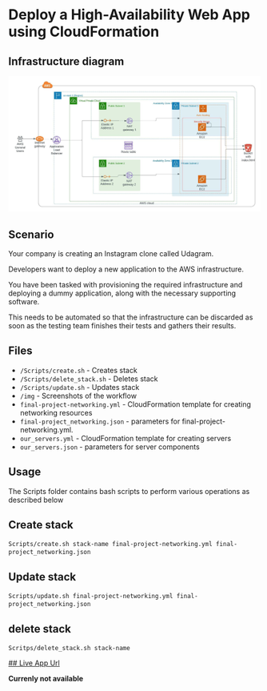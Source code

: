 # Deploy a High-Availability Web App using CloudFormation
  
## Infrastructure diagram

![infrastructure](/img/Erick_Udiagram.jpeg)  

## Scenario  
Your company is creating an Instagram clone called Udagram.

Developers want to deploy a new application to the AWS infrastructure.

You have been tasked with provisioning the required infrastructure and deploying a dummy application, along with the necessary supporting software.

This needs to be automated so that the infrastructure can be discarded as soon as the testing team finishes their tests and gathers their results.  

## Files  

- `/Scripts/create.sh` - Creates stack
- `/Scripts/delete_stack.sh` - Deletes stack
- `/Scripts/update.sh` - Updates stack
- `/img` - Screenshots of the workflow
- `final-project-networking.yml` - CloudFormation template for creating networking resources
- `final-project_networking.json` - parameters for final-project-networking.yml.
- `our_servers.yml` - CloudFormation template for creating servers
- `our_servers.json` - parameters for server components

## Usage

The Scripts folder contains bash scripts to perform various operations as described below  

## Create stack  

```
Scripts/create.sh stack-name final-project-networking.yml final-project_networking.json
```

## Update stack 

```
Scripts/update.sh final-project-networking.yml final-project_networking.json
```
## delete stack

```
Scritps/delete_stack.sh stack-name
```

[## Live App Url](http://proje-webap-75ukg6xr0oxq-155649170.us-east-1.elb.amazonaws.com/)

**Currenly not available**
